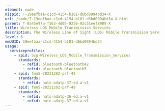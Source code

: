 ```yaml
---
element: node
nispid: T-19eefbaa-c1cd-4154-b101-d6bd0994bd34-X
url: /node/T-19eefbaa-c1cd-4154-b101-d6bd0994bd34-X.html
parent: T-8a45e97a-f563-4d05-9256-92c51eef8909-X
title: Wireless LOS Mobile Transmission Services
description: The Wireless Line of Sight (LOS) Mobile Transmission Services support the wireless data of amongst two or more nodes, where one or more of the nodes are operating on the move, within Line of Sight (LOS) of each other, employing modulated Radio Frequency (RF) carriers in different frequency bands. Selection of frequency bands is based on coverage, capacity, propagation, transceiver attributes, and frequency coordination constraints. In the context of these services, a distinction is made between transmission over an optical/visual LOS path (i.e. free of any form of visual obstruction), and a virtual LOS path (i.e. a straight line through visually obstructing material) - also referred to as Non- or Near- LOS (NLOS).
level: 6
emUUID: 19eefbaa-c1cd-4154-b101-d6bd0994bd34
usage:
  serviceprofiles:
    - spid: bsp-Wireless_LOS_Mobile_Transmission_Services
      standards:
        - refid: bluetooth-bluetooth42
        - refid: bluetooth-bluetooth5
    - spid: fmn5-20221202-prf-48
      standards:
        - refid: nato-adatp-37-ed.a-v1
    - spid: fmn5-20221202-prf-49
      standards:
        - refid: nato-adatp-36-ed.a-v1
        - refid: nato-adatp-37-ed.a-v1
---
```

